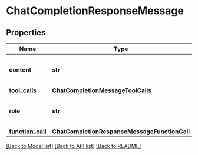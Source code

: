 # ChatCompletionResponseMessage

## Properties
Name | Type | Description | Notes
------------ | ------------- | ------------- | -------------
**content** | **str** | The contents of the message. | 
**tool_calls** | [**ChatCompletionMessageToolCalls**](ChatCompletionMessageToolCalls.md) |  | [optional] 
**role** | **str** | The role of the author of this message. | 
**function_call** | [**ChatCompletionResponseMessageFunctionCall**](ChatCompletionResponseMessageFunctionCall.md) |  | [optional] 

[[Back to Model list]](../README.md#documentation-for-models) [[Back to API list]](../README.md#documentation-for-api-endpoints) [[Back to README]](../README.md)


